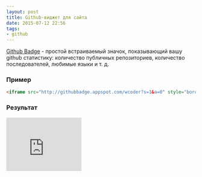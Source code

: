```yaml
---
layout: post
title: Github-виджет для сайта
date: 2015-07-12 22:56
tags:
- github
---
```


[Github Badge](http://githubbadge.appspot.com/) - простой встраиваемый значок, показывающий вашу github статистику: количество публичных репозиториев, количество последователей, любимые языки и т. д.

### Пример

``` html
<iframe src="http://githubbadge.appspot.com/wcoder?s=1&a=0" style="border: 0;height: 142px;width: 200px;overflow: hidden;" frameBorder="0"></iframe>
```

### Результат
<iframe src="http://githubbadge.appspot.com/wcoder?s=1&a=0" style="border: 0;height: 142px;width: 200px;overflow: hidden;" frameBorder="0"></iframe>
